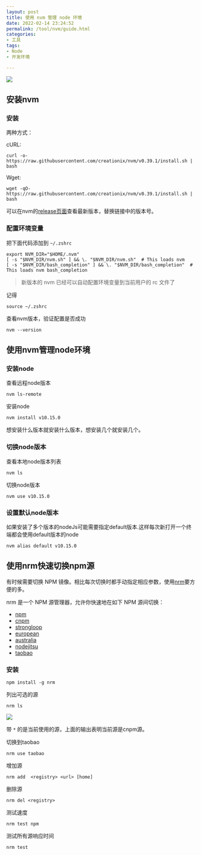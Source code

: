 ```yaml
---
layout: post
title: 使用 nvm 管理 node 环境
date: 2022-02-14 23:24:52
permalink: /tool/nvm/guide.html
categories:
- 工具
tags:
- Node
- 开发环境

---
```


![](https://image-1257603108.cos.ap-guangzhou.myqcloud.com/blog/20220215220905.png)

<!--more-->

## 安装nvm

### 安装

两种方式：

cURL:

```shell
curl -o- https://raw.githubusercontent.com/creationix/nvm/v0.39.1/install.sh | bash
```

Wget:

```shell
wget -qO- https://raw.githubusercontent.com/creationix/nvm/v0.39.1/install.sh | bash
```

可以在nvm的[release页面](https://github.com/creationix/nvm/releases "release页面")查看最新版本，替换链接中的版本号。

### 配置环境变量

把下面代码添加到 `~/.zshrc`

```shell
export NVM_DIR="$HOME/.nvm"
[ -s "$NVM_DIR/nvm.sh" ] && \. "$NVM_DIR/nvm.sh"  # This loads nvm
[ -s "$NVM_DIR/bash_completion" ] && \. "$NVM_DIR/bash_completion"  # This loads nvm bash_completion
```

> 新版本的 nvm 已经可以自动配置环境变量到当前用户的 rc 文件了

记得

```shell
source ~/.zshrc
```

查看nvm版本，验证配置是否成功

```shell
nvm --version
```

## 使用nvm管理node环境

### 安装node

查看远程node版本

```shell
nvm ls-remote
```

安装node

```shell
nvm install v10.15.0
```

想安装什么版本就安装什么版本，想安装几个就安装几个。

### 切换node版本

查看本地node版本列表

```shell
nvm ls
```

切换node版本

```shell
nvm use v10.15.0
```

### 设置默认node版本

如果安装了多个版本的nodeJs可能需要指定default版本.这样每次新打开一个终端都会使用default版本的node

```shell
nvm alias default v10.15.0
```

## 使用nrm快速切换npm源

有时候需要切换 NPM 镜像。相比每次切换时都手动指定相应参数，使用[nrm](https://github.com/Pana/nrm)要方便的多。

nrm 是一个 NPM 源管理器，允许你快速地在如下 NPM 源间切换：

- [npm](https://www.npmjs.org/)
- [cnpm](http://cnpmjs.org/)
- [strongloop](http://strongloop.com/)
- [european](http://npmjs.eu/)
- [australia](http://npmjs.org.au/)
- [nodejitsu](https://www.nodejitsu.com/)
- [taobao](http://npm.taobao.org/)

### 安装

```shell
npm install -g nrm
```

列出可选的源

```shell
nrm ls
```

![](https://image-1257603108.cos.ap-guangzhou.myqcloud.com/%E5%B1%8F%E5%B9%95%E5%BF%AB%E7%85%A7%202019-01-14%20%E4%B8%8B%E5%8D%883.02.21.png)

带 `*` 的是当前使用的源，上面的输出表明当前源是cnpm源。

切换到taobao

```shell
nrm use taobao
```

增加源

```shell
nrm add  <registry> <url> [home]
```

删除源

```shell
nrm del <registry>
```

测试速度

```shell
nrm test npm  
```

测试所有源响应时间

```shell
nrm test
```

